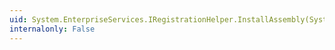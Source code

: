 ```yaml
---
uid: System.EnterpriseServices.IRegistrationHelper.InstallAssembly(System.String,System.String@,System.String@,System.EnterpriseServices.InstallationFlags)
internalonly: False
---
```

